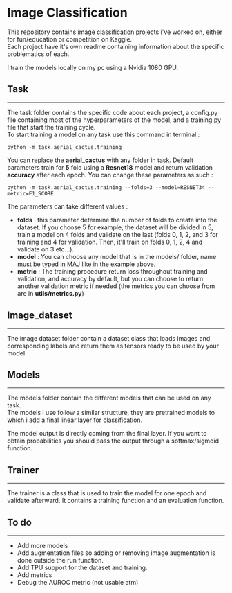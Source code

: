 # **Image Classification**

This repository contains image classification projects i've worked on, either for fun/education or competition on Kaggle. \
Each project have it's own readme containing information about the specific problematics of each. 

I train the models locally on my pc using a Nvidia 1080 GPU. 

## **Task**
---
The task folder contains the specific code about each project, a config.py file containing  most of the hyperparameters of the model, and a training.py file that start the training cycle. \
To start training a model on any task use this command in terminal :
```
python -m task.aerial_cactus.training
```
You can replace the **aerial_cactus** with any folder in task.
Default parameters train for **5** fold using a **Resnet18** model and return validation **accuracy** after each epoch. 
You can change these parameters as such :
```
python -m task.aerial_cactus.training --folds=3 --model=RESNET34 --metric=F1_SCORE
```

The parameters can take different values :
* **folds** : this parameter determine the number of folds to create into the dataset. If you choose 5 for example, the dataset will be divided in 5, train a model on 4 folds and validate on the last (folds 0, 1, 2, and 3 for training and 4 for validation. Then, it'll train on folds 0, 1, 2, 4 and validate on 3 etc...).
* **model** : You can choose any model that is in the models/ folder, name must be typed in MAJ like in the example above.
* **metric** : The training procedure return loss throughout training and validation, and accuracy by default, but you can choose to return another validation metric if needed (the metrics you can choose from are in **utils/metrics.py**)

## **Image_dataset**
---
The image dataset folder contain a dataset class that loads images and corresponding labels and return them as tensors ready to be used by your model.

## **Models**
---
The models folder contain the different models that can be used on any task. \
The models i use follow a similar structure, they are pretrained models to which i add a final linear layer for classification.

The model output is directly coming from the final layer. If you want to obtain probabilities you should pass the output through a softmax/sigmoid function.
## **Trainer** 
---
The trainer is a class that is used to train the model for one epoch and validate afterward. It contains a training function and an evaluation function.

## **To do** 
---
* Add more models
* Add augmentation files so adding or removing image augmentation is done outside the run function. 
* Add TPU support for the dataset and training. 
* Add metrics
* Debug the AUROC metric (not usable atm)